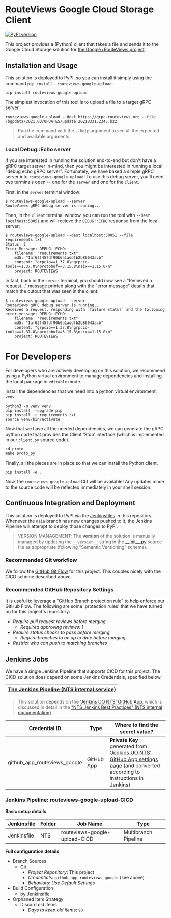 # RouteViews Google Cloud Storage Client

[![PyPI version](https://badge.fury.io/py/routeviews-google-upload.svg)](https://badge.fury.io/py/routeviews-google-upload)

This project provides a (Python) client that takes a file and sends it to the Google Cloud 
Storage solution for [the Google+RouteViews project](https://github.com/routeviews/google-cloud-storage).

## Installation and Usage

This solution is deployed to PyPI, so you can install it simply using the command `pip install 
routeviews-google-upload`.

    pip install routeviews-google-upload

The simplest invocation of this tool is to upload a file to a target gRPC server.

    routeviews-google-upload --dest https://grpc.routeviews.org --file /bgpdata/2021.03/UPDATES/update.20210331.2345.bz2

> Run the command with the `--help` argument to see all the expected and available arguments.

### Local Debug::Echo server

If you are interested in running the solution end-to-end but don't have a gRPC target server in-mind, then you might 
be interested in running a local "debug echo gRPC server". 
Fortunately, we have baked a simple gRPC server into `routeviews-google-upload`!
To use this debug server, you'll need two terminals open -- one for the `server` and one for the `client`.

First, in the `server` terminal window:

    $ routeviews-google-upload --server
    RouteViews gRPC debug server is running...

Then, in the `client` terminal window, you can run the tool with `--dest localhost:50051` and will recieve the 
`DEBUG::ECHO` response from the local server:

    $ routeviews-google-upload --dest localhost:50051 --file requirements.txt 
    Status: 2
    Error Message: DEBUG::ECHO::
        filename: "requirements.txt"
        md5: "1af62f45fdf90b6a1addfb2b86043acb"
        content: "grpcio==1.37.0\ngrpcio-tools==1.37.0\nprotobuf==3.15.8\nsix==1.15.0\n"
        project: ROUTEVIEWS

In fact, back in the `server` terminal, you should now see a "Recieved a request..." message printed along with the 
"error message" details that match the output that was seen in the client:

    $ routeviews-google-upload --server
    RouteViews gRPC debug server is running...
    Received a request, responding with `failure status` and the following error_message: DEBUG::ECHO::
        filename: "requirements.txt"
        md5: "1af62f45fdf90b6a1addfb2b86043acb"
        content: "grpcio==1.37.0\ngrpcio-tools==1.37.0\nprotobuf==3.15.8\nsix==1.15.0\n"
        project: ROUTEVIEWS

# For Developers

For developers who are actively developing on this solution, we recommend using a Python virtual environment to manage 
dependencies and installing the local package in `editable` mode.

Install the dependencies that we need into a python virtual environment, `venv`.

    python3 -m venv venv
    pip install --upgrade pip
    pip install -r requirements.txt
    source venv/bin/activate

Now that we have all the needed dependencies, we can generate the gRPC python code that provides the Client 'Stub' 
interface (which is implemented in our `client.py` source code). 
    
    cd proto
    make proto_py

Finally, all the pieces are in place so that we can install the Python client.

    pip install -e .

Now, the `routeviews-google-upload` CLI will be available! 
Any updates made to the source code will be reflected immediately in your shell session.  

## Continuous Integration and Deployment

This solution is deployed to PyPI via the [Jenkinsfiles](../Jenkinsfile) in this repository. 
Whenever the `main` branch has new changes pushed to it, the Jenkins Pipeline will attempt to deploy those changes to 
PyPI.

> VERSION MANAGEMENT: The **version** of the solution is manually managed by updating the `__version__` string in the 
[\_\_init\_\_.py](__init__.py) source file as appropriate (following "Semantic Versioning" scheme).

### Recommended Git workflow

We follow the [GitHub Git Flow](https://guides.github.com/introduction/flow/) for this project.
This couples nicely with the CICD scheme described above.

### Recommended GitHub Repository Settings
It is useful to leverage a "GitHub Branch protection rule" to help enforce our GitHub Flow.
The following are some 'protection rules' that we have turned on for this project's repository:

 * *Require pull request reviews before merging* 
   * *Required approving reviews:* 1
* *Require status checks to pass before merging*
  * *Require branches to be up to date before merging*
* *Restrict who can push to matching branches*

## Jenkins Jobs

We have a single Jenkins Pipeline that supports CICD for this project.
The CICD solution does depend on some Jenkins Credentials, specified below.

| [The Jenkins Pipeline (NTS internal service)](https://is-nts-jenkins.uoregon.edu/job/routeviews-google-upload-CICD/) | 
|---|


> This solution depends on the ['Jenkins UO NTS' GitHub App](https://github.com/apps/jenkins-university-of-oregon-nts), which is 
> discussed in detail in the ["NTS Jenkins Best Practices" (NTS internal documentation)](https://confluence.uoregon.edu/x/awxHGQ)

|  Credential ID               | Type       | Where to find the secret value?|
|------------------------------|------------|--------------------------------|
| github_app_routeviews_google | GitHub App | **Private Key** generated from ['Jenkins UO NTS' GitHub App settings page](https://github.com/organizations/routeviews/settings/apps/jenkins-university-of-oregon-nts) (and converted according to instructions in Jenkins) | 


### Jenkins Pipeline: routeviews-google-upload-CICD 
**Basic setup details**

| Jenkinsfile | Folder | Job Name | Type | 
|-------------|--------|----------|------|
| Jenkinsfile | NTS | routeviews-google-upload-CICD | Multibranch Pipeline |

**Full configuration details**

* Branch Sources
    * Git
        * *Project Repository*: This project 
        * *Credentials*: `github_app_routeviews_google` (see above)
        * *Behaviors*: *Use Default Settings*
* Build Configuration
    * by Jenkinsfile 
* Orphaned Item Strategy
    * Discard old items
        * *Days to keep old items*: `90`
    